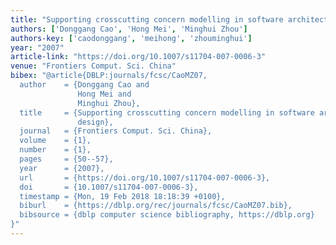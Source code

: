 ```yaml
---
title: "Supporting crosscutting concern modelling in software architecture design"
authors: ['Donggang Cao', 'Hong Mei', 'Minghui Zhou']
authors-key: ['caodonggang', 'meihong', 'zhouminghui']
year: "2007"
article-link: "https://doi.org/10.1007/s11704-007-0006-3"
venue: "Frontiers Comput. Sci. China"
bibex: "@article{DBLP:journals/fcsc/CaoMZ07,
  author    = {Donggang Cao and
               Hong Mei and
               Minghui Zhou},
  title     = {Supporting crosscutting concern modelling in software architecture
               design},
  journal   = {Frontiers Comput. Sci. China},
  volume    = {1},
  number    = {1},
  pages     = {50--57},
  year      = {2007},
  url       = {https://doi.org/10.1007/s11704-007-0006-3},
  doi       = {10.1007/s11704-007-0006-3},
  timestamp = {Mon, 19 Feb 2018 18:18:39 +0100},
  biburl    = {https://dblp.org/rec/journals/fcsc/CaoMZ07.bib},
  bibsource = {dblp computer science bibliography, https://dblp.org}
}"
---
```

